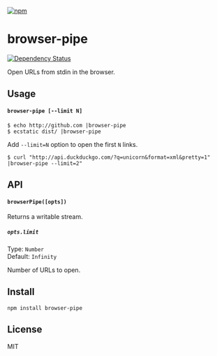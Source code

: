 [![npm](https://nodei.co/npm/browser-pipe.png)](https://npmjs.com/package/browser-pipe)

# browser-pipe

[![Dependency Status][david-badge]][david]

Open URLs from stdin in the browser.

[david]: https://david-dm.org/eush77/browser-pipe
[david-badge]: https://david-dm.org/eush77/browser-pipe.png

## Usage

#### `browser-pipe [--limit N]`

```
$ echo http://github.com |browser-pipe
$ ecstatic dist/ |browser-pipe
```

Add `--limit=N` option to open the first `N` links.

```
$ curl "http://api.duckduckgo.com/?q=unicorn&format=xml&pretty=1" |browser-pipe --limit=2"
```

## API

#### `browserPipe([opts])`

Returns a writable stream.

##### `opts.limit`

Type: `Number`<br>
Default: `Infinity`

Number of URLs to open.

## Install

```
npm install browser-pipe
```

## License

MIT
